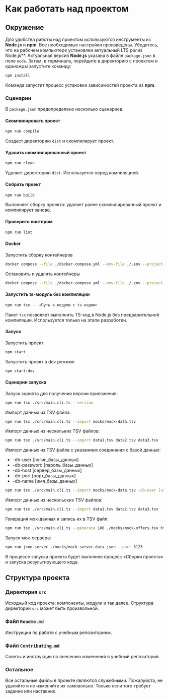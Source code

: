 # Как работать над проектом

## Окружение

Для удобства работы над проектом используются инструменты из **Node.js** и **npm**. Все необходимые настройки произведены. Убедитесь, что на рабочем компьютере установлен актуальный LTS релиз Node.js**. Актуальная версия **Node.js** указана в файле `package.json` в поле `node`. Затем, в терминале, перейдите в директорию с проектом и _единожды_ запустите команду:

```bash
npm install
```

Команда запустит процесс установки зависимостей проекта из **npm**.

### Сценарии

В `package.json` предопределено несколько сценариев.

#### Скомпилировать проект

```bash
npm run compile
```

Создаст директорию `dist` и скомпилирует проект.

#### Удалить скомпилированный проект

```bash
npm run clean
```

Удаляет директорию `dist`. Используется перед компиляцией.

#### Собрать проект

```bash
npm run build
```

Выполняет сборку проекта: удаляет ранее скомпилированный проект и компилирует заново.

#### Проверить линтером

```bash
npm run lint
```

#### Docker

Запустить сборку контейнеров

```bash
docker compose --file ./docker-compose.yml --env-file ./.env --project-name \"six-cities\" up -d
```

Остановить и удалить контейнеры

```bash
docker compose --file ./docker-compose.yml --env-file ./.env --project-name \"six-cities\" down
```

#### Запустить ts-модуль без компиляции

```bash
npm run tsx -- <Путь к модулю с ts-кодом>
```
Пакет `tsx` позволяет выполнить TS-код в Node.js без предварительной компиляции. Используется только на этапе разработки.

#### Запуск

Запустить проект

```bash
npm start
```

Запустить проект в dev режиме

```bash
npm start:dev
```

#### Сценарии запуска

Запуск скрипта для получения версии приложения:
```bash
npm run tsx ./src/main.cli.ts --version
```

Импорт данных из TSV файла:
```bash
npm run tsx ./src/main.cli.ts --import mocks/mock-data.tsv
```

Импорт данных из нескольких TSV файлов:

```bash
npm run tsx ./src/main.cli.ts --import data1.tsv data2.tsv data3.tsv
```

Импорт данных из TSV файла с указанием соединения с базой данных:

- -db-user [логин_базы_данных]
- -db-password [пароль_базы_данных]
- -db-host [сервер_базы_данных]
- -db-port [порт_базы_данных]
- -db-name [имя_базы_данных]

```bash
npm run tsx ./src/main.cli.ts --import mocks/mock-data.tsv -db-user [user] -db-password [password] -db-host [host] -db-port [port] -db-name [dbname]
```

Импорт данных из нескольоких TSV файлов:

```bash
npm run tsx ./src/main.cli.ts --import data1.tsv data2.tsv data3.tsv
```

Генерация мок-данных и запись их в TSV файл:
```bash
npm run tsx ./src/main.cli.ts --generate 100 ./mocks/mock-offers.tsv http://localhost:3123/api
```

Запуск мок-сервера:
```bash
npm run json-server ./mocks/mock-server-data.json --port 3123
```


В процессе запуска проекта будет выполнен процесс «Сборки проекта» и запуска результирующего кода.

## Структура проекта

### Директория `src`

Исходный код проекта: компоненты, модули и так далее. Структура директории `src` может быть произвольной.

### Файл `Readme.md`

Инструкции по работе с учебным репозиторием.

### Файл `Contributing.md`

Советы и инструкции по внесению изменений в учебный репозиторий.

### Остальное

Все остальные файлы в проекте являются служебными. Пожалуйста, не удаляйте и не изменяйте их самовольно. Только если того требует задание или наставник.
